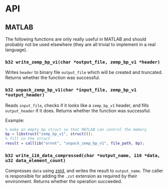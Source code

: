 # API

## MATLAB

The following functions are only really useful in MATLAB and
should probably not be used elsewhere (they are all trivial to
implement in a real language).

### `b32 write_zemp_bp_v1(char *output_file, zemp_bp_v1 *header)`

Writes `header` to binary file `output_file` which will be created
and truncated. Returns whether the function was successful.

### `b32 unpack_zemp_bp_v1(char *input_file, zemp_bp_v1 *output_header)`

Reads `input_file`, checks if it looks like a `zemp_bp_v1` header,
and fills `output_header` if it does. Returns whether the function
was successful.

Example:
```matlab
% make an empty bp struct so that MATLAB can control the memory
bp = libstruct("zemp_bp_v1", struct());
% fill in the struct
result = calllib("ornot", "unpack_zemp_bp_v1", file_path, bp);
```

### `b32 write_i16_data_compressed(char *output_name, i16 *data, u32 data_element_count)`

Compresses `data` using [zstd][], and writes the result to
`output_name`. The caller is responsible for adding the `.zst`
extension as required by their environment. Returns whether the
operation succeeded.

[zstd]: https://facebook.github.io/zstd/
